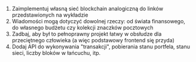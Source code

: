 1. Zaimplementuj własną sieć blockchain analogiczną do linków przedstawionych na wykładzie
2. Wiadomości mogą dotyczyć dowolnej rzeczy: od świata finansowego, do własnego budżetu czy kolekcji znaczków pocztowych
3. Zadbaj, aby był to pełnoprawny projekt łatwy w obsłudze dla przeciętnego człowieka (a więc podstawowy frontend się przyda)
4. Dodaj API do wykonywania "transakcji", pobierania stanu portfela, stanu sieci, liczby bloków w łańcuchu, itp.